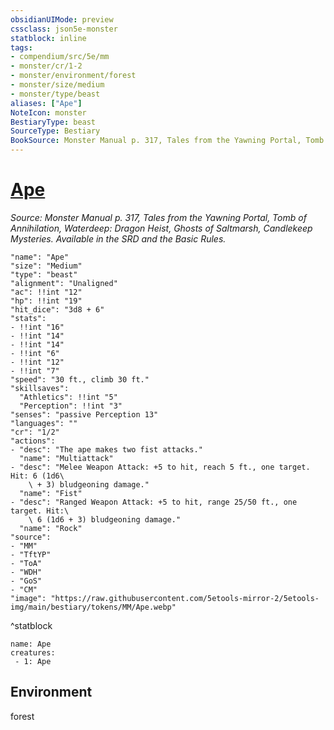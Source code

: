 ```yaml
---
obsidianUIMode: preview
cssclass: json5e-monster
statblock: inline
tags:
- compendium/src/5e/mm
- monster/cr/1-2
- monster/environment/forest
- monster/size/medium
- monster/type/beast
aliases: ["Ape"]
NoteIcon: monster
BestiaryType: beast
SourceType: Bestiary
BookSource: Monster Manual p. 317, Tales from the Yawning Portal, Tomb of Annihilation, Waterdeep: Dragon Heist, Ghosts of Saltmarsh, Candlekeep Mysteries. Available in the SRD and the Basic Rules.
---
```

# [Ape](2-Mechanics/CLI/bestiary/beast/ape.md)
*Source: Monster Manual p. 317, Tales from the Yawning Portal, Tomb of Annihilation, Waterdeep: Dragon Heist, Ghosts of Saltmarsh, Candlekeep Mysteries. Available in the SRD and the Basic Rules.*  

```statblock
"name": "Ape"
"size": "Medium"
"type": "beast"
"alignment": "Unaligned"
"ac": !!int "12"
"hp": !!int "19"
"hit_dice": "3d8 + 6"
"stats":
- !!int "16"
- !!int "14"
- !!int "14"
- !!int "6"
- !!int "12"
- !!int "7"
"speed": "30 ft., climb 30 ft."
"skillsaves":
  "Athletics": !!int "5"
  "Perception": !!int "3"
"senses": "passive Perception 13"
"languages": ""
"cr": "1/2"
"actions":
- "desc": "The ape makes two fist attacks."
  "name": "Multiattack"
- "desc": "Melee Weapon Attack: +5 to hit, reach 5 ft., one target. Hit: 6 (1d6\
    \ + 3) bludgeoning damage."
  "name": "Fist"
- "desc": "Ranged Weapon Attack: +5 to hit, range 25/50 ft., one target. Hit:\
    \ 6 (1d6 + 3) bludgeoning damage."
  "name": "Rock"
"source":
- "MM"
- "TftYP"
- "ToA"
- "WDH"
- "GoS"
- "CM"
"image": "https://raw.githubusercontent.com/5etools-mirror-2/5etools-img/main/bestiary/tokens/MM/Ape.webp"
```
^statblock

```encounter-table
name: Ape
creatures:
 - 1: Ape
```

## Environment

forest